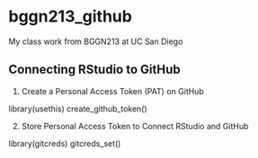 # bggn213_github
My class work from BGGN213 at UC San Diego


## Connecting RStudio to GitHub

1. Create a Personal Access Token (PAT) on GitHub

library(usethis)
create_github_token()

2. Store Personal Access Token to Connect RStudio and GitHub

library(gitcreds)
gitcreds_set()



